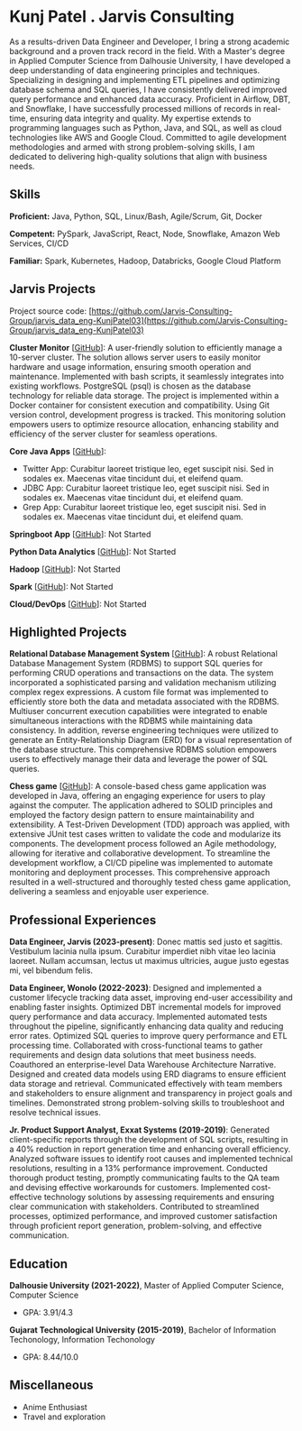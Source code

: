 # Kunj Patel . Jarvis Consulting

As a results-driven Data Engineer and Developer, I bring a strong academic background and a proven track record in the field. With a Master's degree in Applied Computer Science from Dalhousie University, I have developed a deep understanding of data engineering principles and techniques. Specializing in designing and implementing ETL pipelines and optimizing database schema and SQL queries, I have consistently delivered improved query performance and enhanced data accuracy. Proficient in Airflow, DBT, and Snowflake, I have successfully processed millions of records in real-time, ensuring data integrity and quality. My expertise extends to programming languages such as Python, Java, and SQL, as well as cloud technologies like AWS and Google Cloud. Committed to agile development methodologies and armed with strong problem-solving skills, I am dedicated to delivering high-quality solutions that align with business needs.

## Skills

**Proficient:** Java, Python, SQL, Linux/Bash, Agile/Scrum, Git, Docker

**Competent:** PySpark, JavaScript, React, Node, Snowflake, Amazon Web Services, CI/CD

**Familiar:** Spark, Kubernetes, Hadoop, Databricks, Google Cloud Platform

## Jarvis Projects

Project source code: [https://github.com/Jarvis-Consulting-Group/jarvis_data_eng-KunjPatel03](https://github.com/Jarvis-Consulting-Group/jarvis_data_eng-KunjPatel03)


**Cluster Monitor** [[GitHub](https://github.com/Jarvis-Consulting-Group/jarvis_data_eng-KunjPatel03/tree/master/linux_sql)]: A user-friendly solution to efficiently manage a 10-server cluster. The solution allows server users to easily monitor hardware and usage information, ensuring smooth operation and maintenance. Implemented with bash scripts, it seamlessly integrates into existing workflows. PostgreSQL (psql) is chosen as the database technology for reliable data storage. The project is implemented within a Docker container for consistent execution and compatibility. Using Git version control, development progress is tracked. This monitoring solution empowers users to optimize resource allocation, enhancing stability and efficiency of the server cluster for seamless operations.

**Core Java Apps** [[GitHub](https://github.com/Jarvis-Consulting-Group/jarvis_data_eng-KunjPatel03/tree/master/core_java)]:
      
  - Twitter App: Curabitur laoreet tristique leo, eget suscipit nisi. Sed in sodales ex. Maecenas vitae tincidunt dui, et eleifend quam.
  - JDBC App: Curabitur laoreet tristique leo, eget suscipit nisi. Sed in sodales ex. Maecenas vitae tincidunt dui, et eleifend quam.
  - Grep App: Curabitur laoreet tristique leo, eget suscipit nisi. Sed in sodales ex. Maecenas vitae tincidunt dui, et eleifend quam.

**Springboot App** [[GitHub](https://github.com/Jarvis-Consulting-Group/jarvis_data_eng-KunjPatel03/tree/master/springboot)]: Not Started

**Python Data Analytics** [[GitHub](https://github.com/Jarvis-Consulting-Group/jarvis_data_eng-KunjPatel03/tree/master/python_data_anlytics)]: Not Started

**Hadoop** [[GitHub](https://github.com/Jarvis-Consulting-Group/jarvis_data_eng-KunjPatel03/tree/master/hadoop)]: Not Started

**Spark** [[GitHub](https://github.com/Jarvis-Consulting-Group/jarvis_data_eng-KunjPatel03/tree/master/spark)]: Not Started

**Cloud/DevOps** [[GitHub](https://github.com/Jarvis-Consulting-Group/jarvis_data_eng-KunjPatel03/tree/master/cloud_devops)]: Not Started


## Highlighted Projects
**Relational Database Management System** [[GitHub](https://github.com/KunjPatel03/RelationalDatabase)]: A robust Relational Database Management System (RDBMS) to support SQL queries for performing CRUD operations and transactions on the data. The system incorporated a sophisticated parsing and validation mechanism utilizing complex regex expressions. A custom file format was implemented to efficiently store both the data and metadata associated with the RDBMS. Multiuser concurrent execution capabilities were integrated to enable simultaneous interactions with the RDBMS while maintaining data consistency. In addition, reverse engineering techniques were utilized to generate an Entity-Relationship Diagram (ERD) for a visual representation of the database structure. This comprehensive RDBMS solution empowers users to effectively manage their data and leverage the power of SQL queries.

**Chess game** [[GitHub](https://github.com/KunjPatel03/Chess)]: A console-based chess game application was developed in Java, offering an engaging experience for users to play against the computer. The application adhered to SOLID principles and employed the factory design pattern to ensure maintainability and extensibility. A Test-Driven Development (TDD) approach was applied, with extensive JUnit test cases written to validate the code and modularize its components. The development process followed an Agile methodology, allowing for iterative and collaborative development. To streamline the development workflow, a CI/CD pipeline was implemented to automate monitoring and deployment processes. This comprehensive approach resulted in a well-structured and thoroughly tested chess game application, delivering a seamless and enjoyable user experience.


## Professional Experiences

**Data Engineer, Jarvis (2023-present)**: Donec mattis sed justo et sagittis. Vestibulum lacinia nulla ipsum. Curabitur imperdiet nibh vitae leo lacinia laoreet. Nullam accumsan, lectus ut maximus ultricies, augue justo egestas mi, vel bibendum felis.

**Data Engineer, Wonolo (2022-2023)**: Designed and implemented a customer lifecycle tracking data asset, improving end-user accessibility and enabling faster insights. Optimized DBT incremental models for improved query performance and data accuracy. Implemented automated tests throughout the pipeline, significantly enhancing data quality and reducing error rates. Optimized SQL queries to improve query performance and ETL processing time. Collaborated with cross-functional teams to gather requirements and design data solutions that meet business needs. Coauthored an enterprise-level Data Warehouse Architecture Narrative. Designed and created data models using ERD diagrams to ensure efficient data storage and retrieval. Communicated effectively with team members and stakeholders to ensure alignment and transparency in project goals and timelines. Demonstrated strong problem-solving skills to troubleshoot and resolve technical issues.

**Jr. Product Support Analyst, Exxat Systems (2019-2019)**: Generated client-specific reports through the development of SQL scripts, resulting in a 40% reduction in report generation time and enhancing overall efficiency. Analyzed software issues to identify root causes and implemented technical resolutions, resulting in a 13% performance improvement. Conducted thorough product testing, promptly communicating faults to the QA team and devising effective workarounds for customers. Implemented cost-effective technology solutions by assessing requirements and ensuring clear communication with stakeholders. Contributed to streamlined processes, optimized performance, and improved customer satisfaction through proficient report generation, problem-solving, and effective communication.


## Education
**Dalhousie University (2021-2022)**, Master of Applied Computer Science, Computer Science
- GPA: 3.91/4.3

**Gujarat Technological University (2015-2019)**, Bachelor of Information Techonology, Information Techonology
- GPA: 8.44/10.0


## Miscellaneous
- Anime Enthusiast
- Travel and exploration